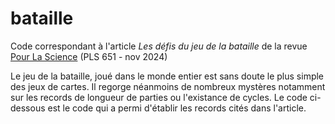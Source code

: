 # bataille

Code correspondant à l'article *Les défis du jeu de la bataille* de la revue [Pour La Science](https://www.pourlascience.fr/) (PLS 651 - nov 2024) 

Le jeu de la bataille, joué dans le monde entier est sans doute le plus simple des jeux de cartes. Il regorge néanmoins de nombreux mystères notamment sur les records de longueur de parties ou l'existance de cycles.
Le code ci-dessous est le code qui a permi d'établir les records cités dans l'article.
